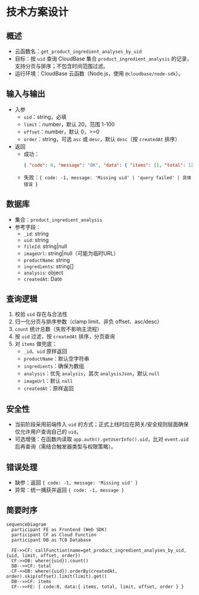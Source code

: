 # 技术方案设计

## 概述
- 云函数名：`get_product_ingredient_analyses_by_uid`
- 目标：按 `uid` 查询 CloudBase 集合 `product_ingredient_analysis` 的记录，支持分页与排序；不包含时间范围过滤。
- 运行环境：CloudBase 云函数（Node.js，使用 `@cloudbase/node-sdk`）。

## 输入与输出
- 入参
  - `uid`：string，必填
  - `limit`：number，默认 20，范围 1-100
  - `offset`：number，默认 0，>=0
  - `order`：string，可选 `asc` 或 `desc`，默认 `desc`（按 `createdAt` 排序）
- 返回
  - 成功：
    ```json
    { "code": 0, "message": "OK", "data": { "items": [], "total": 123, "limit": 20, "offset": 0, "order": "desc" } }
    ```
  - 失败：`{ code: -1, message: 'Missing uid' | 'query failed' | 具体错误 }`

## 数据库
- 集合：`product_ingredient_analysis`
- 参考字段：
  - `_id`: string
  - `uid`: string
  - `fileId`: string|null
  - `imageUrl`: string|null（可能为临时URL）
  - `productName`: string
  - `ingredients`: string[]
  - `analysis`: object
  - `createdAt`: Date

## 查询逻辑
1. 校验 `uid` 存在与合法性
2. 归一化分页与排序参数（clamp limit、非负 offset、asc/desc）
3. `count` 统计总数（失败不影响主流程）
4. 按 `uid` 过滤，按 `createdAt` 排序，分页查询
5. 对 `items` 做兜底：
   - `_id`、`uid` 原样返回
   - `productName`：默认空字符串
   - `ingredients`：确保为数组
   - `analysis`：优先 `analysis`，其次 `analysisJson`，默认 `null`
   - `imageUrl`：默认 `null`
   - `createdAt`：原样返回

## 安全性
- 当前阶段采用前端传入 `uid` 的方式；正式上线时应在网关/安全规则层面确保仅允许用户查询自己的 `uid`。
- 可选增强：在函数内读取 `app.auth().getUserInfo().uid`，比对 `event.uid` 后再查询（需结合触发器类型与权限策略）。

## 错误处理
- 缺参：返回 `{ code: -1, message: 'Missing uid' }`
- 异常：统一捕获并返回 `{ code: -1, message }`

## 简要时序
```mermaid
sequenceDiagram
  participant FE as Frontend (Web SDK)
  participant CF as Cloud Function
  participant DB as TCB Database

  FE->>CF: callFunction(name=get_product_ingredient_analyses_by_uid, {uid, limit, offset, order})
  CF->>DB: where({uid}).count()
  DB-->>CF: total
  CF->>DB: where({uid}).orderBy(createdAt, order).skip(offset).limit(limit).get()
  DB-->>CF: items
  CF-->>FE: { code:0, data:{ items, total, limit, offset, order } }
``` 